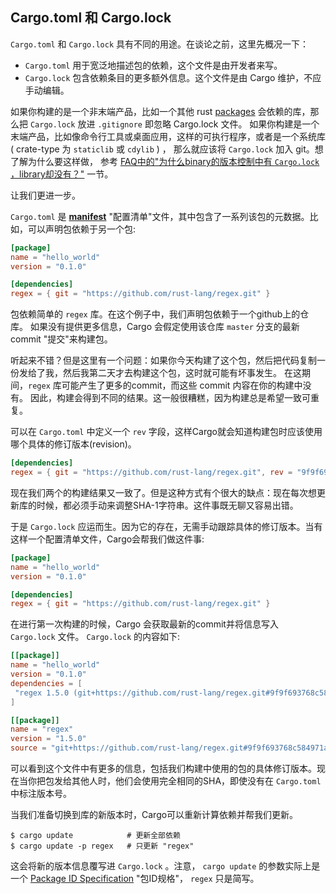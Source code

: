 ## Cargo.toml 和 Cargo.lock

`Cargo.toml` 和 `Cargo.lock` 具有不同的用途。在谈论之前，这里先概况一下：

* `Cargo.toml` 用于宽泛地描述包的依赖，这个文件是由开发者来写。
* `Cargo.lock` 包含依赖条目的更多额外信息。这个文件是由 Cargo 维护，不应手动编辑。

如果你构建的是一个非末端产品，比如一个其他 rust [packages][def-package] 会依赖的库，那么把 `Cargo.lock` 放进 `.gitignore` 即忽略 Cargo.lock 文件。
如果你构建是一个末端产品，比如像命令行工具或桌面应用，这样的可执行程序，或者是一个系统库 ( crate-type 为 `staticlib` 或 `cdylib` ) ，
那么就应该将 `Cargo.lock` 加入 git。想了解为什么要这样做，
参考 [FAQ中的"为什么binary的版本控制中有 `Cargo.lock` ，library却没有？"](../faq.md#why-do-binaries-have-cargolock-in-version-control-but-not-libraries) 一节。

让我们更进一步。

`Cargo.toml` 是 [**manifest**][def-manifest] "配置清单"文件，其中包含了一系列该包的元数据。比如，可以声明包依赖于另一个包:

```toml
[package]
name = "hello_world"
version = "0.1.0"

[dependencies]
regex = { git = "https://github.com/rust-lang/regex.git" }
```

包依赖简单的 `regex` 库。在这个例子中，我们声明包依赖于一个github上的仓库。
如果没有提供更多信息，Cargo 会假定使用该仓库 `master` 分支的最新 commit "提交"来构建包。

听起来不错？但是这里有一个问题：如果你今天构建了这个包，然后把代码复制一份发给了我，然后我第二天才去构建这个包，这时就可能有坏事发生。
在这期间，`regex` 库可能产生了更多的commit，而这些 commit 内容在你的构建中没有。
因此，构建会得到不同的结果。这一般很糟糕，因为构建总是希望一致可重复。

可以在 `Cargo.toml` 中定义一个 `rev` 字段，这样Cargo就会知道构建包时应该使用哪个具体的修订版本(revision)。

```toml
[dependencies]
regex = { git = "https://github.com/rust-lang/regex.git", rev = "9f9f693" }
```

现在我们两个的构建结果又一致了。但是这种方式有个很大的缺点：现在每次想更新库的时候，都必须手动来调整SHA-1字符串。这件事既无聊又容易出错。

于是 `Cargo.lock` 应运而生。因为它的存在，无需手动跟踪具体的修订版本。当有这样一个配置清单文件，Cargo会帮我们做这件事:

```toml
[package]
name = "hello_world"
version = "0.1.0"

[dependencies]
regex = { git = "https://github.com/rust-lang/regex.git" }
```

在进行第一次构建的时候，Cargo 会获取最新的commit并将信息写入 `Cargo.lock` 文件。 `Cargo.lock` 的内容如下:

```toml
[[package]]
name = "hello_world"
version = "0.1.0"
dependencies = [
 "regex 1.5.0 (git+https://github.com/rust-lang/regex.git#9f9f693768c584971a4d53bc3c586c33ed3a6831)",
]

[[package]]
name = "regex"
version = "1.5.0"
source = "git+https://github.com/rust-lang/regex.git#9f9f693768c584971a4d53bc3c586c33ed3a6831"
```

可以看到这个文件中有更多的信息，包括我们构建中使用的包的具体修订版本。现在当你把包发给其他人时，他们会使用完全相同的SHA，即使没有在 `Cargo.toml` 中标注版本号。

当我们准备切换到库的新版本时，Cargo可以重新计算依赖并帮我们更新。

```console
$ cargo update            # 更新全部依赖
$ cargo update -p regex   # 只更新 "regex"
```

这会将新的版本信息覆写进 `Cargo.lock` 。注意， `cargo update` 的参数实际上是一个 [Package ID Specification](../reference/pkgid-spec.md) "包ID规格"， `regex` 只是简写。

[def-manifest]:  ../appendix/glossary.md#manifest  '"manifest" (glossary entry)'
[def-package]:   ../appendix/glossary.md#package   '"package" (glossary entry)'
